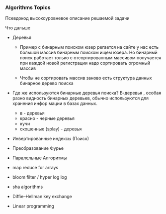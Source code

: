 
### Algorithms Topics

Псевдокод высокоуровневое описание решаемой задачи

Что дальше

* Деревья
  * Пример с бинарным поиском юзер регается на сайте у нас есть большой массив
    бинарным поиском ищем юзера. Но бинарный поиск работает только с отсортированным массивом
    получается при каждой новой регистрации надо сортировать огромный массив
    
  * Чтобы не сортировать массив заново есть структура данных бинарное дерево
    поиска
* Где же используются бинарные деревья поиска? В-деревья , особая разно­
  видность бинарных деревьев, обычно используются для хранения инфор­
  мации в базах данных.
  * в - деревья
  * красно - черные деревья
  * кучи
  * скошенные (splay) - деревья
    
* Инвертированные индексы (Поиск)
* Преобразование Фурье
* Паралельные Алгоритмы
* map reduce for arrays
* bloom filter / hyper log log
* sha algorithms
* Diffie–Hellman key exchange 
* Linear programming